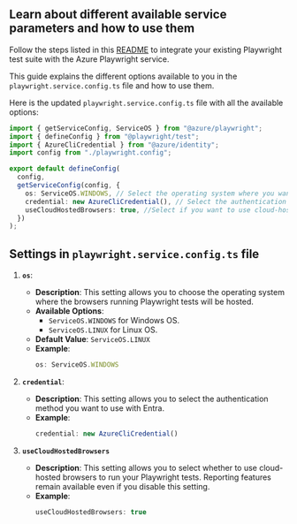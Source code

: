 ## Learn about different available service parameters and how to use them

Follow the steps listed in this [README](https://github.com/Azure/azure-sdk-for-js/blob/main/sdk/loadtesting/playwright/README.md) to integrate your existing Playwright test suite with the Azure Playwright service.

This guide explains the different options available to you in the `playwright.service.config.ts` file and how to use them.

Here is the updated `playwright.service.config.ts` file with all the available options:

```typescript
import { getServiceConfig, ServiceOS } from "@azure/playwright";
import { defineConfig } from "@playwright/test";
import { AzureCliCredential } from "@azure/identity";
import config from "./playwright.config";

export default defineConfig(
  config,
  getServiceConfig(config, {
    os: ServiceOS.WINDOWS, // Select the operating system where you want to run tests.
    credential: new AzureCliCredential(), // Select the authentication method you want to use with Entra
    useCloudHostedBrowsers: true, //Select if you want to use cloud-hosted browsers to run your Playwright tests
  })
);

```

## Settings in `playwright.service.config.ts` file

1. **`os`**:
    - **Description**: This setting allows you to choose the operating system where the browsers running Playwright tests will be hosted.
    - **Available Options**:
        - `ServiceOS.WINDOWS` for Windows OS.
        - `ServiceOS.LINUX` for Linux OS.
    - **Default Value**: `ServiceOS.LINUX`
    - **Example**:
      ```typescript
      os: ServiceOS.WINDOWS
      ```

3. **`credential`**:
    - **Description**: This setting allows you to select the authentication method you want to use with Entra.
    - **Example**:
      ```typescript
      credential: new AzureCliCredential()
      ```

5. **`useCloudHostedBrowsers`**
    - **Description**: This setting allows you to select whether to use cloud-hosted browsers to run your Playwright tests. Reporting features remain available even if you disable this setting.
    - **Example**:
      ```typescript
      useCloudHostedBrowsers: true
      ```
